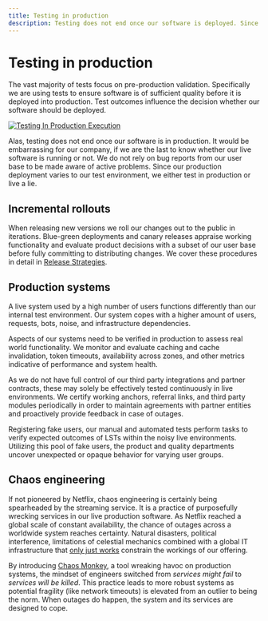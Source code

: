 ```yaml
---
title: Testing in production
description: Testing does not end once our software is deployed. Since our production deployment varies to our test environment we either test in production or live a lie.
---
```


# Testing in production

The vast majority of tests focus on pre-production validation. Specifically we are using tests to ensure software is of sufficient quality before it is deployed into production. Test outcomes influence the decision whether our software should be deployed.

[![Testing In Production Execution](../../../assets/images/book/anatomy-of-a-code-change/testing/testing-in-prod-execution.webp)](../../../assets/images/book/anatomy-of-a-code-change/testing/testing-in-prod-execution.png)

Alas, testing does not end once our software is in production. It would be embarrassing for our company, if we are the last to know whether our live software is running or not. We do not rely on bug reports from our user base to be made aware of active problems. Since our production deployment varies to our test environment, we either test in production or live a lie.

## Incremental rollouts

When releasing new versions we roll our changes out to the public in iterations. Blue-green deployments and canary releases appraise working functionality and evaluate product decisions with a subset of our user base before fully committing to distributing changes. We cover these procedures in detail in [Release Strategies]().

## Production systems

A live system used by a high number of users functions differently than our internal test environment. Our system copes with a higher amount of users, requests, bots, noise, and infrastructure dependencies.

Aspects of our systems need to be verified in production to assess real world functionality. We monitor and evaluate caching and cache invalidation, token timeouts, availability across zones, and other metrics indicative of performance and system health.

As we do not have full control of our third party integrations and partner contracts, these may solely be effectively tested continuously in live environments. We certify working anchors, referral links, and third party modules periodically in order to maintain agreements with partner entities and proactively provide feedback in case of outages.

Registering fake users, our manual and automated tests perform tasks to verify expected outcomes of LSTs within the noisy live environments. Utilizing this pool of fake users, the product and quality departments uncover unexpected or opaque behavior for varying user groups.

## Chaos engineering

<!-- vale write-good.Weasel = NO -->
<!-- only just works -->
If not pioneered by Netflix, chaos engineering is certainly being spearheaded by the streaming service. It is a practice of purposefully wrecking services in our live production software. As Netflix reached a global scale of constant availability, the chance of outages across a worldwide system reaches certainty. Natural disasters, political interference, limitations of celestial mechanics combined with a global IT infrastructure that [only just works](http://www0.cs.ucl.ac.uk/staff/m.handley/papers/only-just-works.pdf) constrain the workings of our offering.
<!-- vale write-good.Weasel = YES -->

By introducing [Chaos Monkey](https://netflix.github.io/chaosmonkey/), a tool wreaking havoc on production systems, the mindset of engineers switched from *services might fail* to *services will be killed*. This practice leads to more robust systems as potential fragility (like network timeouts) is elevated from an outlier to being the norm. When outages do happen, the system and its services are designed to cope.
